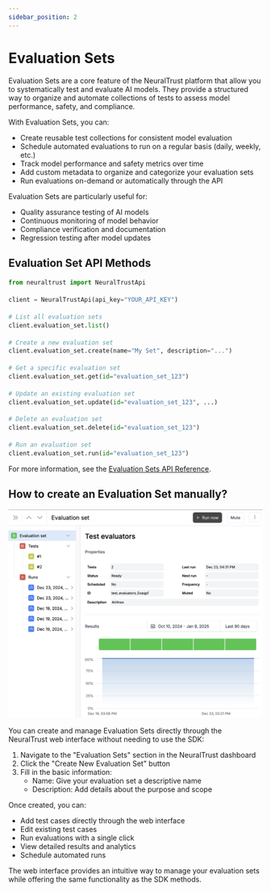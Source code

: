 ```yaml
---
sidebar_position: 2
---
```


# Evaluation Sets

Evaluation Sets are a core feature of the NeuralTrust platform that allow you to systematically test and evaluate AI models. They provide a structured way to organize and automate collections of tests to assess model performance, safety, and compliance.

With Evaluation Sets, you can:

- Create reusable test collections for consistent model evaluation
- Schedule automated evaluations to run on a regular basis (daily, weekly, etc.)
- Track model performance and safety metrics over time
- Add custom metadata to organize and categorize your evaluation sets
- Run evaluations on-demand or automatically through the API

Evaluation Sets are particularly useful for:

- Quality assurance testing of AI models
- Continuous monitoring of model behavior
- Compliance verification and documentation
- Regression testing after model updates

## Evaluation Set API Methods

```python
from neuraltrust import NeuralTrustApi

client = NeuralTrustApi(api_key="YOUR_API_KEY")

# List all evaluation sets
client.evaluation_set.list()

# Create a new evaluation set
client.evaluation_set.create(name="My Set", description="...")

# Get a specific evaluation set
client.evaluation_set.get(id="evaluation_set_123")

# Update an existing evaluation set
client.evaluation_set.update(id="evaluation_set_123", ...)

# Delete an evaluation set
client.evaluation_set.delete(id="evaluation_set_123")

# Run an evaluation set
client.evaluation_set.run(id="evaluation_set_123")
```

For more information, see the [Evaluation Sets API Reference](docs/sdks/python-sdk/api-reference/evaluation-set-client.md).

## How to create an Evaluation Set manually?

![Evaluation Sets](./assets/evaluation-set.png)

You can create and manage Evaluation Sets directly through the NeuralTrust web interface without needing to use the SDK:

1. Navigate to the "Evaluation Sets" section in the NeuralTrust dashboard
2. Click the "Create New Evaluation Set" button
3. Fill in the basic information:
   - Name: Give your evaluation set a descriptive name
   - Description: Add details about the purpose and scope

Once created, you can:
- Add test cases directly through the web interface
- Edit existing test cases
- Run evaluations with a single click
- View detailed results and analytics
- Schedule automated runs

The web interface provides an intuitive way to manage your evaluation sets while offering the same functionality as the SDK methods.
